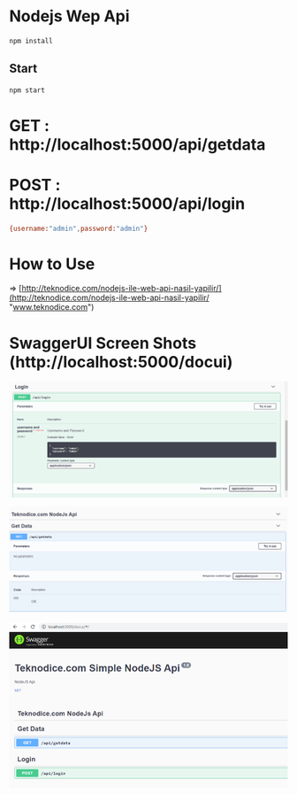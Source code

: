 # Nodejs Wep Api
```sh
npm install
```

## Start 
```sh
npm start
```

# GET : http://localhost:5000/api/getdata

# POST : http://localhost:5000/api/login
```sh
{username:"admin",password:"admin"}
```
# How to Use
=> [http://teknodice.com/nodejs-ile-web-api-nasil-yapilir/](http://teknodice.com/nodejs-ile-web-api-nasil-yapilir/ "www.teknodice.com")

# SwaggerUI Screen Shots (http://localhost:5000/docui)

![ScreenShot1](https://raw.githubusercontent.com/oguzzarci/nodejswepapi/master/screenshots/1.png)

![ScreenShot2](https://raw.githubusercontent.com/oguzzarci/nodejswepapi/master/screenshots/2.png)

![ScreenShot2](https://raw.githubusercontent.com/oguzzarci/nodejswepapi/master/screenshots/full.png)